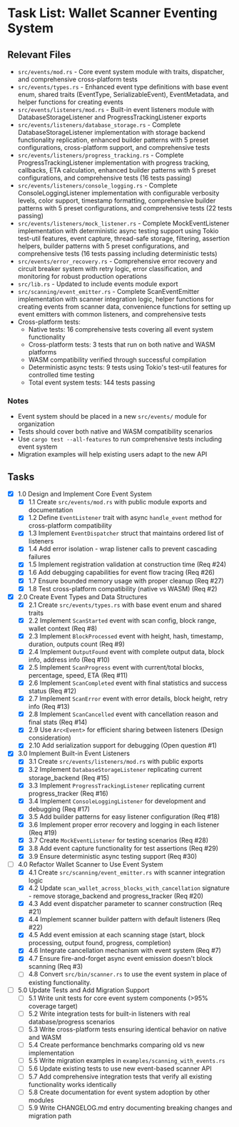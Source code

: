 # Task List: Wallet Scanner Eventing System

## Relevant Files

- `src/events/mod.rs` - Core event system module with traits, dispatcher, and comprehensive cross-platform tests
- `src/events/types.rs` - Enhanced event type definitions with base event enum, shared traits (EventType, SerializableEvent), EventMetadata, and helper functions for creating events
- `src/events/listeners/mod.rs` - Built-in event listeners module with DatabaseStorageListener and ProgressTrackingListener exports
- `src/events/listeners/database_storage.rs` - Complete DatabaseStorageListener implementation with storage backend functionality replication, enhanced builder patterns with 5 preset configurations, cross-platform support, and comprehensive tests
- `src/events/listeners/progress_tracking.rs` - Complete ProgressTrackingListener implementation with progress tracking, callbacks, ETA calculation, enhanced builder patterns with 5 preset configurations, and comprehensive tests (16 tests passing)
- `src/events/listeners/console_logging.rs` - Complete ConsoleLoggingListener implementation with configurable verbosity levels, color support, timestamp formatting, comprehensive builder patterns with 5 preset configurations, and comprehensive tests (22 tests passing)
- `src/events/listeners/mock_listener.rs` - Complete MockEventListener implementation with deterministic async testing support using Tokio test-util features, event capture, thread-safe storage, filtering, assertion helpers, builder patterns with 5 preset configurations, and comprehensive tests (16 tests passing including deterministic tests)
- `src/events/error_recovery.rs` - Comprehensive error recovery and circuit breaker system with retry logic, error classification, and monitoring for robust production operations
- `src/lib.rs` - Updated to include events module export
- `src/scanning/event_emitter.rs` - Complete ScanEventEmitter implementation with scanner integration logic, helper functions for creating events from scanner data, convenience functions for setting up event emitters with common listeners, and comprehensive tests
- Cross-platform tests:
  - Native tests: 16 comprehensive tests covering all event system functionality  
  - Cross-platform tests: 3 tests that run on both native and WASM platforms
  - WASM compatibility verified through successful compilation
  - Deterministic async tests: 9 tests using Tokio's test-util features for controlled time testing
  - Total event system tests: 144 tests passing

### Notes

- Event system should be placed in a new `src/events/` module for organization
- Tests should cover both native and WASM compatibility scenarios
- Use `cargo test --all-features` to run comprehensive tests including event system
- Migration examples will help existing users adapt to the new API


## Tasks

- [x] 1.0 Design and Implement Core Event System
  - [x] 1.1 Create `src/events/mod.rs` with public module exports and documentation
  - [x] 1.2 Define `EventListener` trait with async `handle_event` method for cross-platform compatibility
  - [x] 1.3 Implement `EventDispatcher` struct that maintains ordered list of listeners
  - [x] 1.4 Add error isolation - wrap listener calls to prevent cascading failures
  - [x] 1.5 Implement registration validation at construction time (Req #24)
  - [x] 1.6 Add debugging capabilities for event flow tracing (Req #26)
  - [x] 1.7 Ensure bounded memory usage with proper cleanup (Req #27)
  - [x] 1.8 Test cross-platform compatibility (native vs WASM) (Req #2)

- [x] 2.0 Create Event Types and Data Structures
  - [x] 2.1 Create `src/events/types.rs` with base event enum and shared traits
  - [x] 2.2 Implement `ScanStarted` event with scan config, block range, wallet context (Req #8)
  - [x] 2.3 Implement `BlockProcessed` event with height, hash, timestamp, duration, outputs count (Req #9)
  - [x] 2.4 Implement `OutputFound` event with complete output data, block info, address info (Req #10)
  - [x] 2.5 Implement `ScanProgress` event with current/total blocks, percentage, speed, ETA (Req #11)
  - [x] 2.6 Implement `ScanCompleted` event with final statistics and success status (Req #12)
  - [x] 2.7 Implement `ScanError` event with error details, block height, retry info (Req #13)
  - [x] 2.8 Implement `ScanCancelled` event with cancellation reason and final stats (Req #14)
  - [x] 2.9 Use `Arc<Event>` for efficient sharing between listeners (Design consideration)
  - [x] 2.10 Add serialization support for debugging (Open question #1)

- [x] 3.0 Implement Built-in Event Listeners
  - [x] 3.1 Create `src/events/listeners/mod.rs` with public exports
  - [x] 3.2 Implement `DatabaseStorageListener` replicating current storage_backend (Req #15)
  - [x] 3.3 Implement `ProgressTrackingListener` replicating current progress_tracker (Req #16)
  - [x] 3.4 Implement `ConsoleLoggingListener` for development and debugging (Req #17)
  - [x] 3.5 Add builder patterns for easy listener configuration (Req #18)
  - [x] 3.6 Implement proper error recovery and logging in each listener (Req #19)
  - [x] 3.7 Create `MockEventListener` for testing scenarios (Req #28)
  - [x] 3.8 Add event capture functionality for test assertions (Req #29)
  - [x] 3.9 Ensure deterministic async testing support (Req #30)

- [ ] 4.0 Refactor Wallet Scanner to Use Event System
  - [x] 4.1 Create `src/scanning/event_emitter.rs` with scanner integration logic
  - [x] 4.2 Update `scan_wallet_across_blocks_with_cancellation` signature - remove storage_backend and progress_tracker (Req #20)
  - [x] 4.3 Add event dispatcher parameter to scanner construction (Req #21)
  - [x] 4.4 Implement scanner builder pattern with default listeners (Req #22)
  - [x] 4.5 Add event emission at each scanning stage (start, block processing, output found, progress, completion)
  - [x] 4.6 Integrate cancellation mechanism with event system (Req #7)
  - [x] 4.7 Ensure fire-and-forget async event emission doesn't block scanning (Req #3)
  - [ ] 4.8 Convert `src/bin/scanner.rs` to use the event system in place of existing functionality.

- [ ] 5.0 Update Tests and Add Migration Support
  - [ ] 5.1 Write unit tests for core event system components (>95% coverage target)
  - [ ] 5.2 Write integration tests for built-in listeners with real database/progress scenarios
  - [ ] 5.3 Write cross-platform tests ensuring identical behavior on native and WASM
  - [ ] 5.4 Create performance benchmarks comparing old vs new implementation
  - [ ] 5.5 Write migration examples in `examples/scanning_with_events.rs`
  - [ ] 5.6 Update existing tests to use new event-based scanner API
  - [ ] 5.7 Add comprehensive integration tests that verify all existing functionality works identically
  - [ ] 5.8 Create documentation for event system adoption by other modules
  - [ ] 5.9 Write CHANGELOG.md entry documenting breaking changes and migration path
